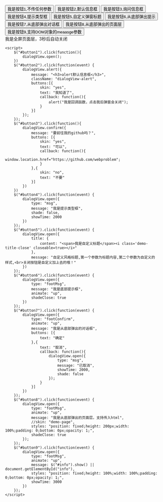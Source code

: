 <!DOCTYPE html>
<html>
<head>
	<meta charset="utf-8">
	<meta http-equiv="X-UA-Compatible" content="IE=edge">
	<meta id="viewport" name="viewport" content="width=device-width, initial-scale=1.0, minimum-scale=1.0, maximum-scale=1.0, user-scalable=no">
	<title>移动端dialog</title>
	<link rel="stylesheet" href="./css/demo.css">
	<link rel="stylesheet" href="./css/dialog.css">
	<script src="./js/jquery.js"></script>
	<script src="./js/dialog.js"></script> 
</head>
<body>
    <button id="button1">我是按钮1,不传任何参数</button>
    <button id="button2">我是按钮2,默认信息框</button>
    <button id="button3">我是按钮3,询问信息框</button>
    <button id="button4">我是按钮4,提示类型框</button>
    <button id="button5">我是按钮5,自定义弹窗标题</button>
    <button id="button6">我是按钮6,从底部弹出提示</button>
    <button id="button7">我是按钮7,从底部弹出对话框</button>
    <button id="button8">我是按钮8,从底部弹出的页面层</button>
    <button id="button9">我是按钮9,支持DOM对象的meaasge参数</button>
    <div id="info">我是全屏页面层，3秒后自动关闭</div>


    <script>
    	$("#button1").click(function(){
    		dialogView.open();
    	})
    	$("#button2").click(function(event) {
    		dialogView.alert({
    			message: "<h3>alert默认信息框</h3>",
    			className: "dialogView-alert",
    			buttons:[{
    				skin: "yes",
    				text: "我知道了",
    				callback: function(){
    					alert("我是回调函数，点击我后弹窗会关闭");
    				}
    			}]
    		});
    	});
    	$("#button3").click(function(){
    		dialogView.confirm({
    			message: "要前往我的github吗？",
    			buttons: [{
    				skin: "yes",
    				text: "可以",
    				callback: function(){
    					window.location.href="https://github.com/webproblem";
    				}
    			},{
    				skin: "no",
    				text: "不要"
    			}]
    		})
    	})
    	$("#button4").click(function(event) {
    		dialogView.open({
    			type: "msg",
    			message: "我是提示类型框",
    			shade: false,
    			showTime: 2000
    		})
    	});
        $("#button5").click(function(event) {
        	dialogView.open({
        		title: {
                    content: "<span>我是自定义标题</span><i class='demo-title-close' closeable=true></i>"
                },
    			message: "自定义风格标题,第一个参数为标题内容,第二个参数为自定义的样式,<br>关闭按钮是自定义加上去的哦！"
        	})
        });
        $("#button6").click(function(event) {
            dialogView.open({
                type: "footMsg",
                message: "我是底部提示框",
                animate: "up",
                shadeClose: true
            })
        });
        $("#button7").click(function(event) {
            dialogView.open({
                type: "footConfirm",
                animate: "up",
                message: "我是从底部弹出的对话框",
                buttons: [{
                    text: "确定"
                },{
                    text: "取消",
                    callback: function(){
                        dialogView.open({
                            type: "msg",
                            message: "已取消",
                            showTime: 2000,
                            shade: false
                        });
                    }
                }]
            })
        });
        $("#button8").click(function(event) {
            dialogView.open({
                type: "footMsg",
                animate: "up",
                message: "我是从底部弹出的页面层，支持传入html",
                //skin: "demo-page",
                styles: "position: fixed;height: 200px;width: 100%;padding: 0;bottom: 0px;opacity: 1;",
                shadeClose: true
            });
        });
        $("#button9").click(function(event) {
            dialogView.open({
                type: "footMsg",
                animate: "up",
                message: $("#info").show() || document.getElementById("info"),
                styles: "position: fixed;height: 100%;width: 100%;padding: 0;bottom: 0px;opacity: 1;",
                showTime: 3000
            })
        });
    </script>
</body>
</html>